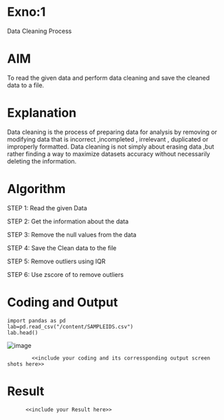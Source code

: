 # Exno:1
Data Cleaning Process

# AIM
To read the given data and perform data cleaning and save the cleaned data to a file.

# Explanation
Data cleaning is the process of preparing data for analysis by removing or modifying data that is incorrect ,incompleted , irrelevant , duplicated or improperly formatted. Data cleaning is not simply about erasing data ,but rather finding a way to maximize datasets accuracy without necessarily deleting the information.

# Algorithm
STEP 1: Read the given Data

STEP 2: Get the information about the data

STEP 3: Remove the null values from the data

STEP 4: Save the Clean data to the file

STEP 5: Remove outliers using IQR

STEP 6: Use zscore of to remove outliers

# Coding and Output
```
import pandas as pd
lab=pd.read_csv("/content/SAMPLEIDS.csv")
lab.head()
```
![image](https://github.com/user-attachments/assets/8d70d4bb-29f0-444a-a2c0-454764fdbc78)

            <<include your coding and its corressponding output screen shots here>>
# Result
          <<include your Result here>>

